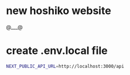 # new hoshiko website
@___@

# create .env.local file
``` bash
NEXT_PUBLIC_API_URL=http://localhost:3000/api
```